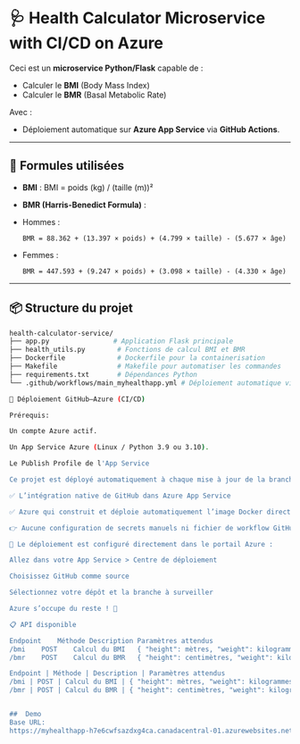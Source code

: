 # 🩺 Health Calculator Microservice with CI/CD on Azure


Ceci est un **microservice Python/Flask** capable de :
- Calculer le **BMI** (Body Mass Index)
- Calculer le **BMR** (Basal Metabolic Rate)

Avec :
- Déploiement automatique sur **Azure App Service** via **GitHub Actions**.

---

## 🔢 Formules utilisées

- **BMI** :
BMI = poids (kg) / (taille (m))²


- **BMR (Harris-Benedict Formula)** :
- Hommes :
  ```
  BMR = 88.362 + (13.397 × poids) + (4.799 × taille) - (5.677 × âge)
  ```
- Femmes :
  ```
  BMR = 447.593 + (9.247 × poids) + (3.098 × taille) - (4.330 × âge)
  ```

---

## 📦 Structure du projet

```bash
health-calculator-service/
├── app.py                # Application Flask principale
├── health_utils.py        # Fonctions de calcul BMI et BMR
├── Dockerfile             # Dockerfile pour la containerisation
├── Makefile               # Makefile pour automatiser les commandes
├── requirements.txt       # Dépendances Python
└── .github/workflows/main_myhealthapp.yml # Déploiement automatique via GitHub Actions

🔄 Déploiement GitHub–Azure (CI/CD)

Prérequis:

Un compte Azure actif.

Un App Service Azure (Linux / Python 3.9 ou 3.10).

Le Publish Profile de l'App Service

Ce projet est déployé automatiquement à chaque mise à jour de la branche main, grâce à :

✅ L’intégration native de GitHub dans Azure App Service

✅ Azure qui construit et déploie automatiquement l’image Docker directement depuis votre dépôt GitHub

👉 Aucune configuration de secrets manuels ni fichier de workflow GitHub n’est nécessaire.

📍 Le déploiement est configuré directement dans le portail Azure :

Allez dans votre App Service > Centre de déploiement

Choisissez GitHub comme source

Sélectionnez votre dépôt et la branche à surveiller

Azure s’occupe du reste ! 🎉

📋 API disponible

Endpoint	Méthode	Description	Paramètres attendus
/bmi	POST	Calcul du BMI	{ "height": mètres, "weight": kilogrammes }
/bmr	POST	Calcul du BMR	{ "height": centimètres, "weight": kilogrammes, "age": années, "gender": "male" ou "female" }

Endpoint | Méthode | Description | Paramètres attendus
/bmi | POST | Calcul du BMI | { "height": mètres, "weight": kilogrammes }
/bmr | POST | Calcul du BMR | { "height": centimètres, "weight": kilogrammes, "age": années, "gender": "male" ou "female" }


##  Demo  
Base URL:  
https://myhealthapp-h7e6cwfsazdxg4ca.canadacentral-01.azurewebsites.net/
